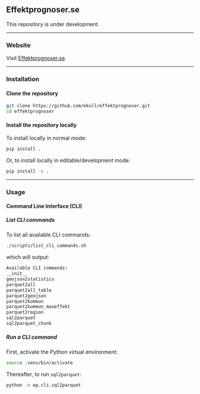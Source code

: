 ## Effektprognoser.se

This repository is under development.

---

### Website

Visit [Effektprognoser.se](https://effektprognoser.se/).

---

### Installation

#### Clone the repository

```bash
git clone https://github.com/ekvll/effektprognoser.git
cd effektprognoser
```

#### Install the repository locally

To install locally in normal mode:

```bash
pip install .
```

Or, to install locally in editable/development mode:

```bash
pip install -e .
```

---

### Usage

#### Command Line Interface (CLI)

##### List CLI commands

To list all available CLI commands:

```bash
./scripts/list_cli_commands.sh
```

which will output:

```bash
Available CLI commands:
__init__
geojson2statistics
parquet2all
parquet2all_table
parquet2geojson
parquet2kommun
parquet2kommun_maxeffekt
parquet2region
sql2parquet
sql2parquet_chunk
```

##### Run a CLI command

First, activate the Python virtual environment:

```bash
source .venv/bin/activate
```

Thereafter, to run `sql2parquet`:

```bash
python -m ep.cli.sql2parquet
```
